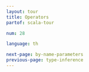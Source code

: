 ```yaml
---
layout: tour
title: Operators
partof: scala-tour

num: 28

language: th

next-page: by-name-parameters
previous-page: type-inference
---
```

